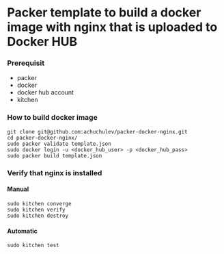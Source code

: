 # Packer template to build a docker image with nginx that is uploaded to Docker HUB

### Prerequisit

* packer
* docker
* docker hub account
* kitchen

### How to build docker image

```
git clone git@github.com:achuchulev/packer-docker-nginx.git
cd packer-docker-nginx/
sudo packer validate template.json
sudo docker login -u <docker_hub_user> -p <docker_hub_pass>
sudo packer build template.json

```

### Verify that nginx is installed

#### Manual

```
sudo kitchen converge
sudo kitchen verify
sudo kitchen destroy

```

#### Automatic

`sudo kitchen test`
